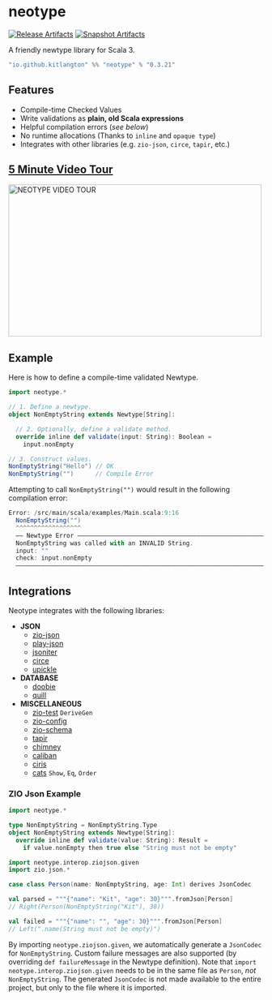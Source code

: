 # neotype

[![Release Artifacts][Badge-SonatypeReleases]][Link-SonatypeReleases]
[![Snapshot Artifacts][Badge-SonatypeSnapshots]][Link-SonatypeSnapshots]

[Badge-SonatypeReleases]: https://img.shields.io/nexus/r/https/oss.sonatype.org/io.github.kitlangton/neotype_3.svg "Sonatype Releases"
[Badge-SonatypeSnapshots]: https://img.shields.io/nexus/s/https/oss.sonatype.org/io.github.kitlangton/neotype_3.svg "Sonatype Snapshots"
[Link-SonatypeSnapshots]: https://oss.sonatype.org/content/repositories/snapshots/io/github/kitlangton/neotype_3/ "Sonatype Snapshots"
[Link-SonatypeReleases]: https://oss.sonatype.org/content/repositories/releases/io/github/kitlangton/neotype_3/ "Sonatype Releases"

A friendly newtype library for Scala 3.

```scala
"io.github.kitlangton" %% "neotype" % "0.3.21"
```

## Features

- Compile-time Checked Values
- Write validations as **plain, old Scala expressions**
- Helpful compilation errors (_see below_)
- No runtime allocations (Thanks to `inline` and `opaque type`)
- Integrates with other libraries (e.g. `zio-json`, `circe`, `tapir`, etc.)

## [5 Minute Video Tour](http://www.youtube.com/watch?v=6AxSX_WX7ek)

<a href="http://www.youtube.com/watch?v=6AxSX_WX7ek" title="NEOTYPE TOUR">
    <img src="https://img.youtube.com/vi/6AxSX_WX7ek/maxresdefault.jpg" alt="NEOTYPE VIDEO TOUR" width="500" height="300">
</a>

## Example

Here is how to define a compile-time validated Newtype.

```scala
import neotype.*

// 1. Define a newtype.
object NonEmptyString extends Newtype[String]:

  // 2. Optionally, define a validate method.
  override inline def validate(input: String): Boolean =
    input.nonEmpty

// 3. Construct values.
NonEmptyString("Hello") // OK
NonEmptyString("")      // Compile Error
```

Attempting to call `NonEmptyString("")` would result in the following compilation error:

```scala
Error: /src/main/scala/examples/Main.scala:9:16
  NonEmptyString("")
  ^^^^^^^^^^^^^^^^^^
  —— Newtype Error ——————————————————————————————————————————————————————————
  NonEmptyString was called with an INVALID String.
  input: ""
  check: input.nonEmpty
  ———————————————————————————————————————————————————————————————————————————
```

## Integrations

Neotype integrates with the following libraries:

- **JSON**
  - [zio-json](https://github.com/zio/zio-json)
  - [play-json](https://github.com/playframework/play-json)
  - [jsoniter](https://github.com/plokhotnyuk/jsoniter-scala)
  - [circe](https://github.com/circe/circe)
  - [upickle](https://github.com/lihaoyi/upickle)
- **DATABASE**
  - [doobie](https://github.com/tpolecat/doobie)
  - [quill](https://github.com/zio/zio-quill)
- **MISCELLANEOUS**
  - [zio-test](https://github.com/zio/zio) `DeriveGen`
  - [zio-config](https://github.com/zio/zio-config)
  - [zio-schema](https://github.com/zio/zio-schema)
  - [tapir](https://github.com/softwaremill/tapir)
  - [chimney](https://github.com/scalalandio/chimney)
  - [caliban](https://github.com/ghostdogpr/caliban)
  - [ciris](https://github.com/vlovgr/ciris)
  - [cats](https://github.com/typelevel/cats) `Show`, `Eq`, `Order`

### ZIO Json Example

```scala
import neotype.*

type NonEmptyString = NonEmptyString.Type
object NonEmptyString extends Newtype[String]:
  override inline def validate(value: String): Result =
    if value.nonEmpty then true else "String must not be empty"
```

```scala
import neotype.interop.ziojson.given
import zio.json.*

case class Person(name: NonEmptyString, age: Int) derives JsonCodec

val parsed = """{"name": "Kit", "age": 30}""".fromJson[Person]
// Right(Person(NonEmptyString("Kit"), 30))

val failed = """{"name": "", "age": 30}""".fromJson[Person]
// Left(".name(String must not be empty)")
```

By importing `neotype.ziojson.given`, we automatically generate a `JsonCodec` for `NonEmptyString`. Custom
failure messages are also supported (by overriding `def failureMessage` in the Newtype definition).
Note that `import neotype.interop.ziojson.given` needs to be in the same file as `Person`, _not_ `NonEmptyString`.
The generated `JsonCodec` is not made available to the entire project, but only to the file where it is imported.
